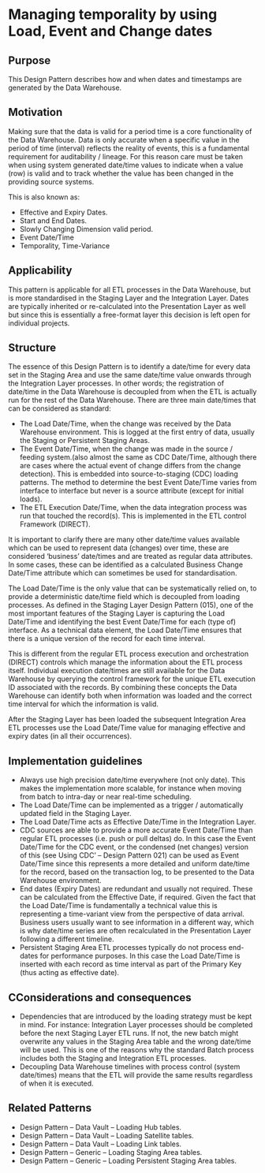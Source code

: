 ﻿# Managing temporality by using Load, Event and Change dates

## Purpose
This Design Pattern describes how and when dates and timestamps are generated by the Data Warehouse.

## Motivation
Making sure that the data is valid for a period time is a core functionality of the Data Warehouse. Data is only accurate when a specific value in the period of time (interval) reflects the reality of events, this is a fundamental requirement for auditability / lineage. For this reason care must be taken when using system generated date/time values to indicate when a value (row) is valid and to track whether the value has been changed in the providing source systems.

This is also known as:
* Effective and Expiry Dates.
* Start and End Dates.
* Slowly Changing Dimension valid period.
* Event Date/Time
* Temporality, Time-Variance

## Applicability
This pattern is applicable for all ETL processes in the Data Warehouse, but is more standardised in the Staging Layer and the Integration Layer. Dates are typically inherited or re-calculated into the Presentation Layer as well but since this is essentially a free-format layer this decision is left open for individual projects.

## Structure
The essence of this Design Pattern is to identify a date/time for every data set in the Staging Area and use the same date/time value onwards through the Integration Layer processes. In other words; the registration of date/time in the Data Warehouse is decoupled from when the ETL is actually run for the rest of the Data Warehouse. There are three main date/times that can be considered as standard:
* The Load Date/Time, when the change was received by the Data Warehouse environment. This is logged at the first entry of data, usually the Staging or Persistent Staging Areas.
* The Event Date/Time, when the change was made in the source / feeding system.(also almost the same as CDC Date/Time, although there are cases where the actual event of change differs from the change detection). This is embedded into source-to-staging (CDC) loading patterns. The method to determine the best Event Date/Time varies from interface to interface but never is a source attribute (except for initial loads).
* The ETL Execution Date/Time, when the data integration process was run that touched the record(s). This is implemented in the ETL control Framework (DIRECT).

It is important to clarify there are many other date/time values available which can be used to represent data (changes) over time, these are considered ‘business’ date/times and are treated as regular data attributes. In some cases, these can be identified as a calculated Business Change Date/Time attribute which can sometimes be used for standardisation.

The Load Date/Time is the only value that can be systematically relied on, to provide a deterministic date/time field which is decoupled from loading processes.
As defined in the Staging Layer Design Pattern (015), one of the most important features of the Staging Layer is capturing the Load Date/Time and identifying the best Event Date/Time for each (type of) interface. As a technical data element, the Load Date/Time ensures that there is a unique version of the record for each time interval.

This is different from the regular ETL process execution and orchestration (DIRECT) controls which manage the information about the ETL process itself. Individual execution date/times are still available for the Data Warehouse by querying the control framework for the unique ETL execution ID associated with the records.  By combining these concepts the Data Warehouse can identify both when information was loaded and the correct time interval for which the information is valid.

After the Staging Layer has been loaded the subsequent Integration Area ETL processes use the Load Date/Time value for managing effective and expiry dates (in all their occurrences).

## Implementation guidelines
* Always use high precision date/time everywhere (not only date). This makes the implementation more scalable, for instance when moving from batch to intra-day or near real-time scheduling.
* The Load Date/Time can be implemented as a trigger / automatically updated field in the Staging Layer.
* The Load Date/Time acts as Effective Date/Time in the Integration Layer.
* CDC sources are able to provide a more accurate Event Date/Time than regular ETL processes (i.e. push or pull deltas) do. In this case the Event Date/Time for the CDC event, or the condensed (net changes) version of this (see Using CDC’ – Design Pattern 021) can be used as Event Date/Time since this represents a more detailed and uniform date/time for the record, based on the transaction log, to be presented to the Data Warehouse environment.
* End dates (Expiry Dates) are redundant and usually not required. These can be calculated from the Effective Date, if required. Given the fact that the Load Date/Time is fundamentally a technical value this is representing a time-variant view from the perspective of data arrival. Business users usually want to see information in a different way, which is why date/time series are often recalculated in the Presentation Layer following a different timeline.
* Persistent Staging Area ETL processes typically do not process end-dates for performance purposes. In this case the Load Date/Time is inserted with each record as time interval as part of the Primary Key (thus acting as effective date).

## CConsiderations and consequences
* Dependencies that are introduced by the loading strategy must be kept in mind. For instance: Integration Layer processes should be completed before the next Staging Layer ETL runs. If not, the new batch might overwrite any values in the Staging Area table and the wrong date/time will be used. This is one of the reasons why the standard Batch process includes both the Staging and Integration ETL processes.
* Decoupling Data Warehouse timelines with process control (system date/times) means that the ETL will provide the same results regardless of when it is executed.

## Related Patterns
* Design Pattern – Data Vault – Loading Hub tables.
* Design Pattern – Data Vault – Loading Satellite tables.
* Design Pattern – Data Vault – Loading Link tables.
* Design Pattern – Generic – Loading Staging Area tables.
* Design Pattern – Generic – Loading Persistent Staging Area tables.
